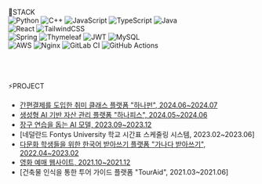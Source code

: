 <!--
## Hi there 👋
**doSeung11/doSeung11** is a ✨ _special_ ✨ repository because its `README.md` (this file) appears on your GitHub profile.

Here are some ideas to get you started:

- 🔭 I’m currently working on ...
- 🌱 I’m currently learning ...
- 👯 I’m looking to collaborate on ...
- 🤔 I’m looking for help with ...
- 💬 Ask me about ...
- 📫 How to reach me: ...
- 😄 Pronouns: ...
- ⚡ Fun fact: ...
-->

🌱STACK
<br/>
![Python](https://img.shields.io/badge/python-3670A0?style=for-the-badge&logo=python&logoColor=ffdd54)
![C++](https://img.shields.io/badge/c++-%2300599C.svg?style=for-the-badge&logo=c%2B%2B&logoColor=white)
![JavaScript](https://img.shields.io/badge/javascript-%23323330.svg?style=for-the-badge&logo=javascript&logoColor=%23F7DF1E)
![TypeScript](https://img.shields.io/badge/typescript-%23007ACC.svg?style=for-the-badge&logo=typescript&logoColor=white)
![Java](https://img.shields.io/badge/java-%23ED8B00.svg?style=for-the-badge&logo=openjdk&logoColor=white)
<br/>
![React](https://img.shields.io/badge/react-%2320232a.svg?style=for-the-badge&logo=react&logoColor=%2361DAFB)
![TailwindCSS](https://img.shields.io/badge/tailwindcss-%2338B2AC.svg?style=for-the-badge&logo=tailwind-css&logoColor=white)
<br/>
![Spring](https://img.shields.io/badge/spring-%236DB33F.svg?style=for-the-badge&logo=spring&logoColor=white)
![Thymeleaf](https://img.shields.io/badge/Thymeleaf-%23005C0F.svg?style=for-the-badge&logo=Thymeleaf&logoColor=white)
![JWT](https://img.shields.io/badge/JWT-black?style=for-the-badge&logo=JSON%20web%20tokens)
![MySQL](https://img.shields.io/badge/mysql-4479A1.svg?style=for-the-badge&logo=mysql&logoColor=white)
<br/>
![AWS](https://img.shields.io/badge/AWS-%23FF9900.svg?style=for-the-badge&logo=amazon-aws&logoColor=white)
![Nginx](https://img.shields.io/badge/nginx-%23009639.svg?style=for-the-badge&logo=nginx&logoColor=white)
![GitLab CI](https://img.shields.io/badge/gitlab%20ci-%23181717.svg?style=for-the-badge&logo=gitlab&logoColor=white)
![GitHub Actions](https://img.shields.io/badge/github%20actions-%232671E5.svg?style=for-the-badge&logo=githubactions&logoColor=white)
<br/><br/><br/><br/>

⚡PROJECT
- [간편결제를 도입한 취미 클래스 플랫폼 "하나펀", 2024.06~2024.07](https://github.com/HanaFun)
- [생성형 AI 기반 자산 관리 플랫폼 "하나피스", 2024.05~2024.06](https://github.com/orgs/HanaPiece/repositories)
- [장구 연습을 돕는 AI 모델, 2023.09~2023.12](https://github.com/CSID-DGU/2023-2-CECD3-Release-8)
- [네덜란드 Fontys University 학교 시간표 스케줄링 시스템, 2023.02~2023.06]
- [다문화 학생들을 위한 한국어 받아쓰기 플랫폼 "가나다 받아쓰기", 2022.04~2023.02](https://github.com/teamGaNaDa/Ganada)
- [영화 예매 웹사이트, 2021.10~2021.12](https://github.com/doSeung11/SEI-WebProject)
- [건축물 인식을 통한 투어 가이드 플랫폼 "TourAid", 2021.03~2021.06]

